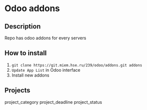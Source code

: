 # Odoo addons
## Description
Repo has odoo addons for every servers
## How to install
1. `git clone https://git.miem.hse.ru/239/odoo/addons.git addons`
1. `Update App List` in Odoo interface
1. Install new addons

## Projects
project_category
project_deadline
project_status
